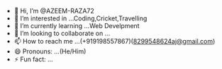 - 👋 Hi, I’m @AZEEM-RAZA72
- 👀 I’m interested in ...Coding,Cricket,Travelling
- 🌱 I’m currently learning ...Web Develpment
- 💞️ I’m looking to collaborate on ...
- 📫 How to reach me ...(+919198557867)(8299548624aj@gmail.com)
- 😄 Pronouns: ...(He/Him)
- ⚡ Fun fact: ...

<!---
AZEEM-RAZA72/AZEEM-RAZA72 is a ✨ special ✨ repository because its `README.md` (this file) appears on your GitHub profile.
You can click the Preview link to take a look at your changes.
--->
